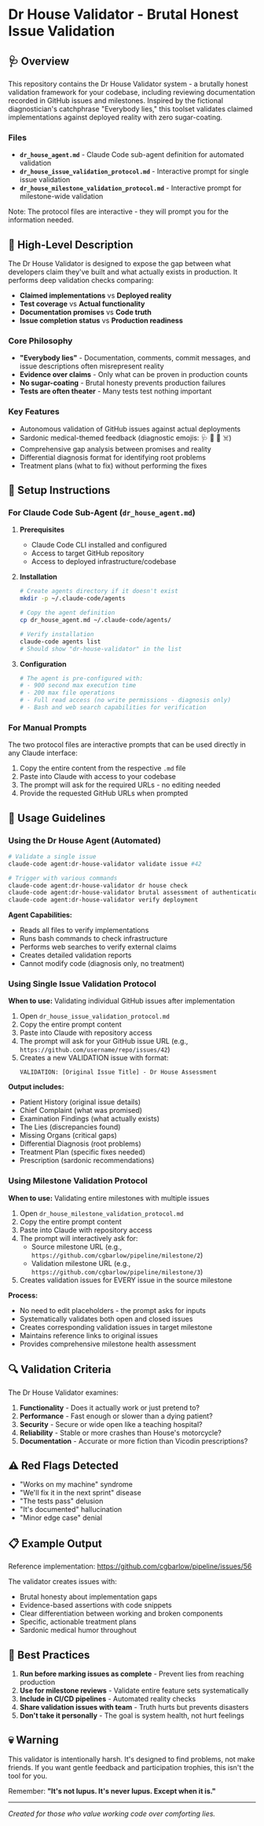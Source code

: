 # Dr House Validator - Brutal Honest Issue Validation

## 🩺 Overview

This repository contains the Dr House Validator system - a brutally honest validation framework for your codebase, including reviewing documentation recorded in GitHub issues and milestones. Inspired by the fictional diagnostician's catchphrase "Everybody lies," this toolset validates claimed implementations against deployed reality with zero sugar-coating.

### Files

- **`dr_house_agent.md`** - Claude Code sub-agent definition for automated validation
- **`dr_house_issue_validation_protocol.md`** - Interactive prompt for single issue validation
- **`dr_house_milestone_validation_protocol.md`** - Interactive prompt for milestone-wide validation

Note: The protocol files are interactive - they will prompt you for the information needed.

## 💊 High-Level Description

The Dr House Validator is designed to expose the gap between what developers claim they've built and what actually exists in production. It performs deep validation checks comparing:

- **Claimed implementations** vs **Deployed reality**
- **Test coverage** vs **Actual functionality**
- **Documentation promises** vs **Code truth**
- **Issue completion status** vs **Production readiness**

### Core Philosophy

- **"Everybody lies"** - Documentation, comments, commit messages, and issue descriptions often misrepresent reality
- **Evidence over claims** - Only what can be proven in production counts
- **No sugar-coating** - Brutal honesty prevents production failures
- **Tests are often theater** - Many tests test nothing important

### Key Features

- Autonomous validation of GitHub issues against actual deployments
- Sardonic medical-themed feedback (diagnostic emojis: 🩺 💊 💉 ☠️)
- Comprehensive gap analysis between promises and reality
- Differential diagnosis format for identifying root problems
- Treatment plans (what to fix) without performing the fixes

## 🚀 Setup Instructions

### For Claude Code Sub-Agent (`dr_house_agent.md`)

1. **Prerequisites**
   - Claude Code CLI installed and configured
   - Access to target GitHub repository
   - Access to deployed infrastructure/codebase

2. **Installation**
   ```bash
   # Create agents directory if it doesn't exist
   mkdir -p ~/.claude-code/agents
   
   # Copy the agent definition
   cp dr_house_agent.md ~/.claude-code/agents/
   
   # Verify installation
   claude-code agents list
   # Should show "dr-house-validator" in the list
   ```

3. **Configuration**
   ```bash
   # The agent is pre-configured with:
   # - 900 second max execution time
   # - 200 max file operations
   # - Full read access (no write permissions - diagnosis only)
   # - Bash and web search capabilities for verification
   ```

### For Manual Prompts

The two protocol files are interactive prompts that can be used directly in any Claude interface:
1. Copy the entire content from the respective `.md` file
2. Paste into Claude with access to your codebase
3. The prompt will ask for the required URLs - no editing needed
4. Provide the requested GitHub URLs when prompted

## 📖 Usage Guidelines

### Using the Dr House Agent (Automated)

```bash
# Validate a single issue
claude-code agent:dr-house-validator validate issue #42

# Trigger with various commands
claude-code agent:dr-house-validator dr house check
claude-code agent:dr-house-validator brutal assessment of authentication
claude-code agent:dr-house-validator verify deployment
```

**Agent Capabilities:**
- Reads all files to verify implementations
- Runs bash commands to check infrastructure
- Performs web searches to verify external claims
- Creates detailed validation reports
- Cannot modify code (diagnosis only, no treatment)

### Using Single Issue Validation Protocol

**When to use:** Validating individual GitHub issues after implementation

1. Open `dr_house_issue_validation_protocol.md`
2. Copy the entire prompt content
3. Paste into Claude with repository access
4. The prompt will ask for your GitHub issue URL (e.g., `https://github.com/username/repo/issues/42`)
5. Creates a new VALIDATION issue with format:
   ```
   VALIDATION: [Original Issue Title] - Dr House Assessment
   ```

**Output includes:**
- Patient History (original issue details)
- Chief Complaint (what was promised)
- Examination Findings (what actually exists)
- The Lies (discrepancies found)
- Missing Organs (critical gaps)
- Differential Diagnosis (root problems)
- Treatment Plan (specific fixes needed)
- Prescription (sardonic recommendations)

### Using Milestone Validation Protocol

**When to use:** Validating entire milestones with multiple issues

1. Open `dr_house_milestone_validation_protocol.md`
2. Copy the entire prompt content
3. Paste into Claude with repository access
4. The prompt will interactively ask for:
   - Source milestone URL (e.g., `https://github.com/cgbarlow/pipeline/milestone/2`)
   - Validation milestone URL (e.g., `https://github.com/cgbarlow/pipeline/milestone/3`)
5. Creates validation issues for EVERY issue in the source milestone

**Process:**
- No need to edit placeholders - the prompt asks for inputs
- Systematically validates both open and closed issues
- Creates corresponding validation issues in target milestone
- Maintains reference links to original issues
- Provides comprehensive milestone health assessment

## 🔍 Validation Criteria

The Dr House Validator examines:

1. **Functionality** - Does it actually work or just pretend to?
2. **Performance** - Fast enough or slower than a dying patient?
3. **Security** - Secure or wide open like a teaching hospital?
4. **Reliability** - Stable or more crashes than House's motorcycle?
5. **Documentation** - Accurate or more fiction than Vicodin prescriptions?

## ⚠️ Red Flags Detected

- "Works on my machine" syndrome
- "We'll fix it in the next sprint" disease  
- "The tests pass" delusion
- "It's documented" hallucination
- "Minor edge case" denial

## 📋 Example Output

Reference implementation: https://github.com/cgbarlow/pipeline/issues/56

The validator creates issues with:
- Brutal honesty about implementation gaps
- Evidence-based assertions with code snippets
- Clear differentiation between working and broken components
- Specific, actionable treatment plans
- Sardonic medical humor throughout

## 🏥 Best Practices

1. **Run before marking issues as complete** - Prevent lies from reaching production
2. **Use for milestone reviews** - Validate entire feature sets systematically
3. **Include in CI/CD pipelines** - Automated reality checks
4. **Share validation issues with team** - Truth hurts but prevents disasters
5. **Don't take it personally** - The goal is system health, not hurt feelings

## 💀 Warning

This validator is intentionally harsh. It's designed to find problems, not make friends. If you want gentle feedback and participation trophies, this isn't the tool for you. 

Remember: **"It's not lupus. It's never lupus. Except when it is."**

---

*Created for those who value working code over comforting lies.*
